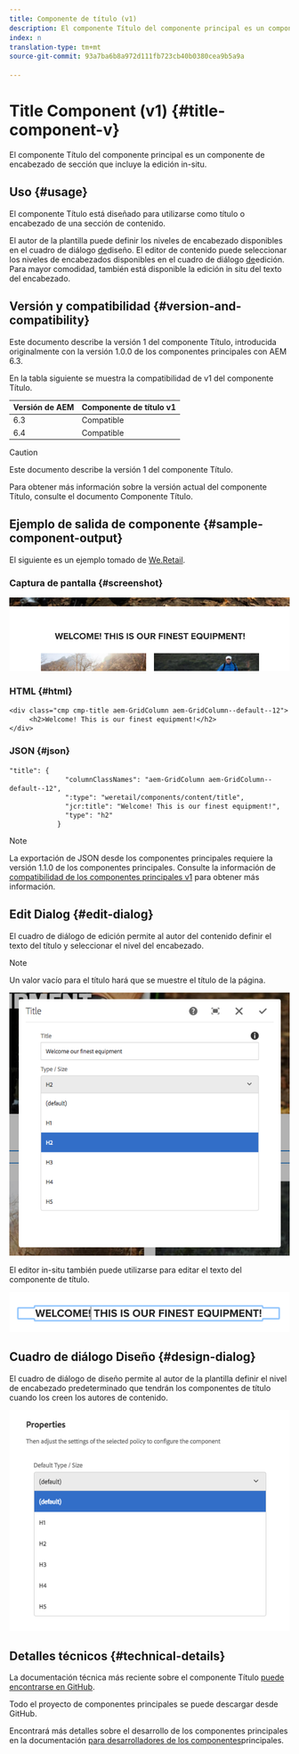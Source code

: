 ```yaml
---
title: Componente de título (v1)
description: El componente Título del componente principal es un componente de encabezado de sección que incluye la edición in-situ.
index: n
translation-type: tm+mt
source-git-commit: 93a7ba6b8a972d111fb723cb40b0380cea9b5a9a

---
```



# Title Component (v1) {#title-component-v}

El componente Título del componente principal es un componente de encabezado de sección que incluye la edición in-situ.

## Uso {#usage}

El componente Título está diseñado para utilizarse como título o encabezado de una sección de contenido.

El autor de la plantilla puede definir los niveles de encabezado disponibles en el cuadro de diálogo [de](#design-dialog)diseño. El editor de contenido puede seleccionar los niveles de encabezados disponibles en el cuadro de diálogo [de](#edit-dialog)edición. Para mayor comodidad, también está disponible la edición in situ del texto del encabezado.

## Versión y compatibilidad {#version-and-compatibility}

Este documento describe la versión 1 del componente Título, introducida originalmente con la versión 1.0.0 de los componentes principales con AEM 6.3.

En la tabla siguiente se muestra la compatibilidad de v1 del componente Título.

| Versión de AEM | Componente de título v1 |
|--- |--- |
| 6.3 | Compatible |
| 6.4 | Compatible |

>[!CAUTION]
>
>Este documento describe la versión 1 del componente Título.
>
>Para obtener más información sobre la versión actual del componente Título, consulte el documento Componente [](/help/components/title.md) Título.

## Ejemplo de salida de componente {#sample-component-output}

El siguiente es un ejemplo tomado de [We.Retail](https://helpx.adobe.com/experience-manager/6-4/sites/developing/using/we-retail.html).

### Captura de pantalla {#screenshot}

![](/help/assets/chlimage_1-36.png)

### HTML {#html}

```
<div class="cmp cmp-title aem-GridColumn aem-GridColumn--default--12">
     <h2>Welcome! This is our finest equipment!</h2>
</div>
```

### JSON {#json}

```
"title": {
              "columnClassNames": "aem-GridColumn aem-GridColumn--default--12",
              ":type": "weretail/components/content/title",
              "jcr:title": "Welcome! This is our finest equipment!",
              "type": "h2"
            }
```

>[!NOTE]
>
>La exportación de JSON desde los componentes principales requiere la versión 1.1.0 de los componentes principales. Consulte la información de [compatibilidad de los componentes principales v1](/help/versions.md) para obtener más información.

## Edit Dialog {#edit-dialog}

El cuadro de diálogo de edición permite al autor del contenido definir el texto del título y seleccionar el nivel del encabezado.

>[!NOTE]
>
>Un valor vacío para el título hará que se muestre el título de la página.

![](/help/assets/chlimage_1-91.png)

El editor in-situ también puede utilizarse para editar el texto del componente de título.

![](/help/assets/chlimage_1-37.png)

## Cuadro de diálogo Diseño {#design-dialog}

El cuadro de diálogo de diseño permite al autor de la plantilla definir el nivel de encabezado predeterminado que tendrán los componentes de título cuando los creen los autores de contenido.

![](/help/assets/chlimage_1-92.png)

## Detalles técnicos {#technical-details}

La documentación técnica más reciente sobre el componente Título [puede encontrarse en GitHub](https://github.com/adobe/aem-core-wcm-components/tree/master/content/src/content/jcr_root/apps/core/wcm/components/title/v1/title).

Todo el proyecto de componentes principales se puede descargar desde GitHub.

Encontrará más detalles sobre el desarrollo de los componentes principales en la documentación [para desarrolladores de los componentes](/help/developing/overview.md)principales.

